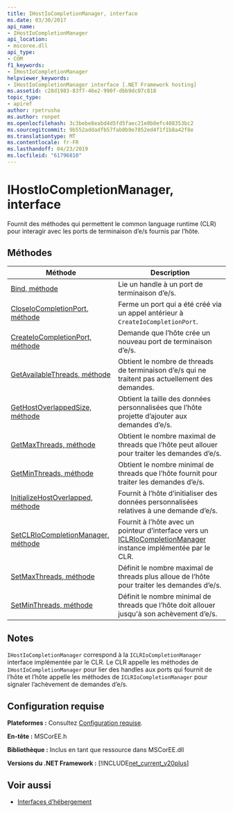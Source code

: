 ```yaml
---
title: IHostIoCompletionManager, interface
ms.date: 03/30/2017
api_name:
- IHostIoCompletionManager
api_location:
- mscoree.dll
api_type:
- COM
f1_keywords:
- IHostIoCompletionManager
helpviewer_keywords:
- IHostIoCompletionManager interface [.NET Framework hosting]
ms.assetid: c28d1983-83f7-46e2-990f-dbb9dc07c818
topic_type:
- apiref
author: rpetrusha
ms.author: ronpet
ms.openlocfilehash: 3c3bebe8eabd4d5fd5faec21e0b0efc408353bc2
ms.sourcegitcommit: 9b552addadfb57fab0b9e7852ed4f1f1b8a42f8e
ms.translationtype: MT
ms.contentlocale: fr-FR
ms.lasthandoff: 04/23/2019
ms.locfileid: "61796810"
---
```

# <a name="ihostiocompletionmanager-interface"></a>IHostIoCompletionManager, interface
Fournit des méthodes qui permettent le common language runtime (CLR) pour interagir avec les ports de terminaison d’e/s fournis par l’hôte.  
  
## <a name="methods"></a>Méthodes  
  
|Méthode|Description|  
|------------|-----------------|  
|[Bind, méthode](../../../../docs/framework/unmanaged-api/hosting/ihostiocompletionmanager-bind-method.md)|Lie un handle à un port de terminaison d’e/s.|  
|[CloseIoCompletionPort, méthode](../../../../docs/framework/unmanaged-api/hosting/ihostiocompletionmanager-closeiocompletionport-method.md)|Ferme un port qui a été créé via un appel antérieur à `CreateIoCompletionPort`.|  
|[CreateIoCompletionPort, méthode](../../../../docs/framework/unmanaged-api/hosting/ihostiocompletionmanager-createiocompletionport-method.md)|Demande que l’hôte crée un nouveau port de terminaison d’e/s.|  
|[GetAvailableThreads, méthode](../../../../docs/framework/unmanaged-api/hosting/ihostiocompletionmanager-getavailablethreads-method.md)|Obtient le nombre de threads de terminaison d’e/s qui ne traitent pas actuellement des demandes.|  
|[GetHostOverlappedSize, méthode](../../../../docs/framework/unmanaged-api/hosting/ihostiocompletionmanager-gethostoverlappedsize-method.md)|Obtient la taille des données personnalisées que l’hôte projette d’ajouter aux demandes d’e/s.|  
|[GetMaxThreads, méthode](../../../../docs/framework/unmanaged-api/hosting/ihostiocompletionmanager-getmaxthreads-method.md)|Obtient le nombre maximal de threads que l’hôte peut allouer pour traiter les demandes d’e/s.|  
|[GetMinThreads, méthode](../../../../docs/framework/unmanaged-api/hosting/ihostiocompletionmanager-getminthreads-method.md)|Obtient le nombre minimal de threads que l’hôte fournit pour traiter les demandes d’e/s.|  
|[InitializeHostOverlapped, méthode](../../../../docs/framework/unmanaged-api/hosting/ihostiocompletionmanager-initializehostoverlapped-method.md)|Fournit à l’hôte d’initialiser des données personnalisées relatives à une demande d’e/s.|  
|[SetCLRIoCompletionManager, méthode](../../../../docs/framework/unmanaged-api/hosting/ihostiocompletionmanager-setclriocompletionmanager-method.md)|Fournit à l’hôte avec un pointeur d’interface vers un [ICLRIoCompletionManager](../../../../docs/framework/unmanaged-api/hosting/iclriocompletionmanager-interface.md) instance implémentée par le CLR.|  
|[SetMaxThreads, méthode](../../../../docs/framework/unmanaged-api/hosting/ihostiocompletionmanager-setmaxthreads-method.md)|Définit le nombre maximal de threads plus alloue de l’hôte pour traiter les demandes d’e/s.|  
|[SetMinThreads, méthode](../../../../docs/framework/unmanaged-api/hosting/ihostiocompletionmanager-setminthreads-method.md)|Définit le nombre minimal de threads que l’hôte doit allouer jusqu'à son achèvement d’e/s.|  
  
## <a name="remarks"></a>Notes  
 `IHostIoCompletionManager` correspond à la `ICLRIoCompletionManager` interface implémentée par le CLR. Le CLR appelle les méthodes de `IHostIoCompletionManager` pour lier des handles aux ports qui fournit de l’hôte et l’hôte appelle les méthodes de `ICLRIoCompletionManager` pour signaler l’achèvement de demandes d’e/s.  
  
## <a name="requirements"></a>Configuration requise  
 **Plateformes :** Consultez [Configuration requise](../../../../docs/framework/get-started/system-requirements.md).  
  
 **En-tête :** MSCorEE.h  
  
 **Bibliothèque :** Inclus en tant que ressource dans MSCorEE.dll  
  
 **Versions du .NET Framework :** [!INCLUDE[net_current_v20plus](../../../../includes/net-current-v20plus-md.md)]  
  
## <a name="see-also"></a>Voir aussi

- [Interfaces d’hébergement](../../../../docs/framework/unmanaged-api/hosting/hosting-interfaces.md)
